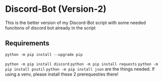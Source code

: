 # Discord-Bot (Version-2)

This is the better version of my Discord-Bot script with some needed funcitons of discord bot already in the script

## Requirements


`python -m pip install --upgrade pip`



`python -m pip install discord` `python -m pip install requests` `python -m pip install psutil` `python -m pip install json` are the things needed. If using a venv, please install these 2 prerequesties there!
